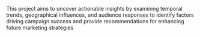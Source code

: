 This project aims to uncover actionable insights by examining temporal trends, geographical influences, and audience responses to identify factors driving campaign success and provide recommendations for enhancing future marketing strategies
